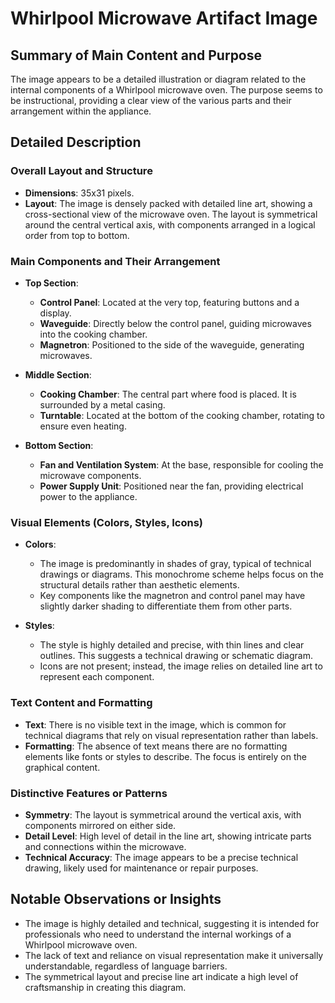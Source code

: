 # Whirlpool Microwave Artifact Image

## Summary of Main Content and Purpose
The image appears to be a detailed illustration or diagram related to the internal components of a Whirlpool microwave oven. The purpose seems to be instructional, providing a clear view of the various parts and their arrangement within the appliance.

## Detailed Description

### Overall Layout and Structure
- **Dimensions**: 35x31 pixels.
- **Layout**: The image is densely packed with detailed line art, showing a cross-sectional view of the microwave oven. The layout is symmetrical around the central vertical axis, with components arranged in a logical order from top to bottom.

### Main Components and Their Arrangement
- **Top Section**:
  - **Control Panel**: Located at the very top, featuring buttons and a display.
  - **Waveguide**: Directly below the control panel, guiding microwaves into the cooking chamber.
  - **Magnetron**: Positioned to the side of the waveguide, generating microwaves.

- **Middle Section**:
  - **Cooking Chamber**: The central part where food is placed. It is surrounded by a metal casing.
  - **Turntable**: Located at the bottom of the cooking chamber, rotating to ensure even heating.

- **Bottom Section**:
  - **Fan and Ventilation System**: At the base, responsible for cooling the microwave components.
  - **Power Supply Unit**: Positioned near the fan, providing electrical power to the appliance.

### Visual Elements (Colors, Styles, Icons)
- **Colors**:
  - The image is predominantly in shades of gray, typical of technical drawings or diagrams. This monochrome scheme helps focus on the structural details rather than aesthetic elements.
  - Key components like the magnetron and control panel may have slightly darker shading to differentiate them from other parts.

- **Styles**:
  - The style is highly detailed and precise, with thin lines and clear outlines. This suggests a technical drawing or schematic diagram.
  - Icons are not present; instead, the image relies on detailed line art to represent each component.

### Text Content and Formatting
- **Text**: There is no visible text in the image, which is common for technical diagrams that rely on visual representation rather than labels.
- **Formatting**: The absence of text means there are no formatting elements like fonts or styles to describe. The focus is entirely on the graphical content.

### Distinctive Features or Patterns
- **Symmetry**: The layout is symmetrical around the vertical axis, with components mirrored on either side.
- **Detail Level**: High level of detail in the line art, showing intricate parts and connections within the microwave.
- **Technical Accuracy**: The image appears to be a precise technical drawing, likely used for maintenance or repair purposes.

## Notable Observations or Insights
- The image is highly detailed and technical, suggesting it is intended for professionals who need to understand the internal workings of a Whirlpool microwave oven.
- The lack of text and reliance on visual representation make it universally understandable, regardless of language barriers.
- The symmetrical layout and precise line art indicate a high level of craftsmanship in creating this diagram.